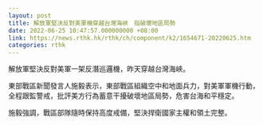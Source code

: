```yaml
---
layout: post
title: 解放軍堅決反對美軍機穿越台灣海峽　指破壞地區局勢
date: 2022-06-25 10:47:57.000000000 +08:00
link: https://news.rthk.hk/rthk/ch/component/k2/1654671-20220625.htm
categories: rthk
---
```


解放軍堅決反對美軍一架反潛巡邏機，昨天穿越台灣海峽。

東部戰區新聞發言人施毅表示，東部戰區組織空中和地面兵力，對美軍軍機行動，全程跟監警戒，批評美方行為蓄意干擾破壞地區局勢，危害台海和平穩定。

施毅強調，戰區部隊隨時保持高度戒備，堅決捍衛國家主權和領土完整。
